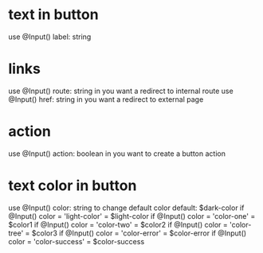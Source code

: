 # text in button

use @Input() label: string

# links

use @Input() route: string in you want a redirect to internal route
use @Input() href: string in you want a redirect to external page

# action

use @Input() action: boolean in you want to create a button action 

# text color in button 
use @Input() color: string to change default color
default: $dark-color
if @Input() color = 'light-color' = $light-color
if @Input() color = 'color-one' = $color1
if @Input() color = 'color-two' = $color2
if @Input() color = 'color-tree' = $color3
if @Input() color = 'color-error' = $color-error
if @Input() color = 'color-success' = $color-success


